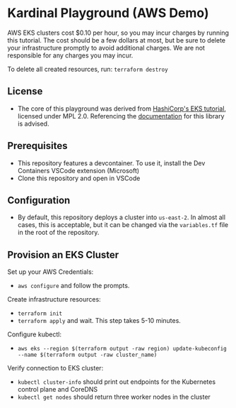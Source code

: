 # Kardinal Playground (AWS Demo)
AWS EKS clusters cost $0.10 per hour, so you may incur charges by running this tutorial. The cost should be a few dollars at most, but be sure to delete your infrastructure promptly to avoid additional charges. We are not responsible for any charges you may incur.

To delete all created resources, run: `terraform destroy`

## License
- The core of this playground was derived from [HashiCorp's EKS tutorial](https://github.com/hashicorp/learn-terraform-provision-eks-cluster), licensed under MPL 2.0. Referencing the [documentation](https://github.com/hashicorp/learn-terraform-provision-eks-cluster) for this library is advised.

## Prerequisites
- This repository features a devcontainer. To use it, install the Dev Containers VSCode extension (Microsoft)
- Clone this repository and open in VSCode

## Configuration
- By default, this repository deploys a cluster into `us-east-2`. In almost all cases, this is acceptable, but it can be changed via the `variables.tf` file in the root of the repository.

## Provision an EKS Cluster
Set up your AWS Credentials: 

- `aws configure` and follow the prompts.

Create infrastructure resources:

- `terraform init`
- `terraform apply` and wait. This step takes 5-10 minutes.

Configure kubectl: 

- `aws eks --region $(terraform output -raw region) update-kubeconfig --name $(terraform output -raw cluster_name)`

Verify connection to EKS cluster:

- `kubectl cluster-info` should print out endpoints for the Kubernetes control plane and CoreDNS
- `kubectl get nodes` should return three worker nodes in the cluster

